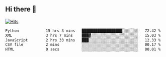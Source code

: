 ## Hi there 👋

<!--
**alihaqberdi/alihaqberdi** is a ✨ _special_ ✨ repository because its `README.md` (this file) appears on your GitHub profile.

Here are some ideas to get you started:

- 🔭 I’m currently working on ...
- 🌱 I’m currently learning ...
- 👯 I’m looking to collaborate on ...
- 🤔 I’m looking for help with ...
- 💬 Ask me about ...
- 📫 How to reach me: ...
- 😄 Pronouns: ...
- ⚡ Fun fact: ...
-->

[![Hits](https://hits.sh/github.com/alihaqberdi.svg)](https://hits.sh/github.com/alihaqberdi/)

<!--START_SECTION:waka-->

```txt
Python            15 hrs 3 mins   ██████████████████░░░░░░░   72.42 %
XML               3 hrs 7 mins    ███▓░░░░░░░░░░░░░░░░░░░░░   15.03 %
JavaScript        2 hrs 33 mins   ███░░░░░░░░░░░░░░░░░░░░░░   12.33 %
CSV file          2 mins          ░░░░░░░░░░░░░░░░░░░░░░░░░   00.17 %
HTML              0 secs          ░░░░░░░░░░░░░░░░░░░░░░░░░   00.01 %
```

<!--END_SECTION:waka-->
